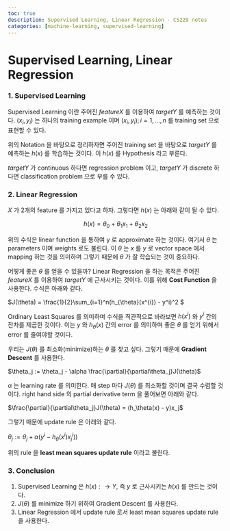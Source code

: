 ```yaml
---
toc: true
description: Supervised Learning, Linear Regression - CS229 notes
categories: [machine-learning, supervised-learning]
---
```


# Supervised Learning, Linear Regression

### 1. Supervised Learning

Supervised Learning 이란 주어진 $feature X$ 를 이용하여 $target Y$ 를 예측하는 것이다. $(x_i, y_i)$ 는 하나의 training example 이며 ${(x_i, y_i);i = 1, ..., n}$ 를 training set 으로 표현할 수 있다.

위의 Notation 을 바탕으로 정리하자면 주어진 training set 을 바탕으로 $target Y$ 를 예측하는 $h(x)$ 를 학습하는 것이다. 이 $h(x)$ 를 Hypothesis 라고  부른다.

$target Y$ 가 continuous 하다면 regression problem 이고, $target Y$ 가 discrete 하다면 classification problem 으로 부를 수 있다.

### 2. Linear Regression

$X$ 가 2개의 feature 를 가지고 있다고 하자. 그렇다면 $h(x)$ 는 아래와 같이 될 수 있다.

$$h(x) = \theta_0 + \theta_1x_1 + \theta_2x_2 $$

위의 수식은 linear function 을 통하여 y 로 approximate 하는 것이다. 여기서 $\theta$ 는 parameters 이며 weights 로도 불린다. 이 $\theta$ 는 $x$ 를 $y$ 로 vector space 에서 mapping 하는 것을 의미하며 그렇기 때문에 $\theta$ 가 잘 학습되는 것이 중요하다.

어떻게 좋은 $\theta$ 를 얻을 수 있을까? Linear Regression 을 하는 목적은 주어진 $feature X$ 를 이용하여 $target Y$ 에 근사시키는 것이다. 이를 위해 **Cost Function** 을 사용한다. 수식은 아래와 같다.

$J(\theta) = \frac{1}{2}\sum_{i=1}^n(h_{\theta}(x^{i}) - y^i)^2 $

Ordinary Least Squares 를 의미하며 수식을 직관적으로 바라보면 $h(x^i)$ 와 $y^i$ 간의 잔차를 제곱한 것이다. 이는 $y$ 와 $h_{\theta}(x)$ 간의 error 를 의미하며 좋은 $\theta$ 를 얻기 위해서 error 를 줄여야할 것이다.

우리는 $J(\theta)$ 를 최소화(minimize)하는 $\theta$ 를 찾고 싶다. 그렇기 때문에 **Gradient Descent** 를 사용한다.

$\theta_j := \theta_j - \alpha \frac{\partial}{\partial\theta_j}J(\theta)$

$\alpha$ 는 learning rate 를 의미한다. 매 step 마다 $J(\theta)$ 를 최소화할 것이며 결국 수렴할 것이다. right hand side 의 partial derivative term 을 풀어보면 아래와 같다.

$\frac{\partial}{\partial\theta_j}J(\theta) = (h_\theta(x) - y)x_j$

그렇기 때문에 update rule 은 아래와 같다.

$\theta_j := \theta_j + \alpha(y^i-h_{\theta}(x^i)x^i_j))$

위의 rule 을 **least mean squares update rule** 이라고 불린다.

### 3. Conclusion

1. Supervised Learning 은 $h(x) :\rightarrow Y$, 즉 $y$ 로 근사시키는 $h(x)$ 를 만드는 것이다.
2. $J(\theta)$ 를 minimize 하기 위하여 Gradient Descent 를 사용한다.
3. Linear Regression 에서 update rule 로서 least mean squares update rule 을 사용한다.